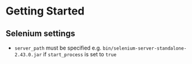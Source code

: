 # Getting Started

## Selenium settings
* `server_path` must be specified e.g. `bin/selenium-server-standalone-2.43.0.jar` if `start_process` is set to `true`